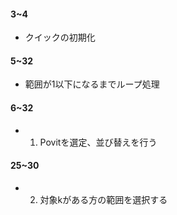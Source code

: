 #### 3~4
- クイックの初期化
#### 5~32
- 範囲が1以下になるまでループ処理
#### 6~32
- 1. Povitを選定、並び替えを行う
#### 25~30
- 2. 対象kがある方の範囲を選択する
